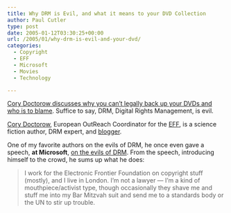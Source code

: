 ```yaml
---
title: Why DRM is Evil, and what it means to your DVD Collection
author: Paul Cutler
type: post
date: 2005-01-12T03:30:25+00:00
url: /2005/01/why-drm-is-evil-and-your-dvd/
categories:
  - Copyright
  - EFF
  - Microsoft
  - Movies
  - Technology

---
```

[Cory Doctorow discusses why you can&#8217;t legally back up your DVDs and who is to blame][1]. Suffice to say, DRM, Digital Rights Management, is evil.

[Cory Doctorow][2], European OutReach Coordinator for the [EFF][3], is a science fiction author, DRM expert, and [blogger][4].

One of my favorite authors on the evils of DRM, he once even gave a speech, **at Microsoft**, [on the evils of DRM][5]. From the speech, introducing himself to the crowd, he sums up what he does:

> I work for the Electronic Frontier Foundation on copyright stuff (mostly), and I live in London. I&#8217;m not a lawyer &#8212; I&#8217;m a kind of mouthpiece/activist type, though occasionally they shave me and stuff me into my Bar Mitzvah suit and send me to a standards body or the UN to stir up trouble.

 [1]: http://www.popsci.com/popsci/computers/article/0,20967,1006968,00.html
 [2]: http://www.craphound.com
 [3]: http://www.eff.org
 [4]: http://www.boingboing.net
 [5]: http://www.craphound.com/msftdrm.txt